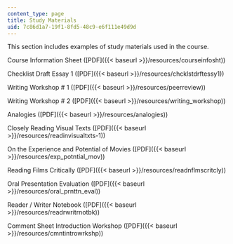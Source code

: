 ```yaml
---
content_type: page
title: Study Materials
uid: 7c86d1a7-19f1-8fd5-48c9-e6f111e49d9d
---
```


This section includes examples of study materials used in the course.

Course Information Sheet ([PDF]({{< baseurl >}}/resources/courseinfosht))

Checklist Draft Essay 1 ([PDF]({{< baseurl >}}/resources/chcklstdrftessy1))

Writing Workshop # 1 ([PDF]({{< baseurl >}}/resources/peerreview))

Writing Workshop # 2 ([PDF]({{< baseurl >}}/resources/writing_workshop))

Analogies ([PDF]({{< baseurl >}}/resources/analogies))

Closely Reading Visual Texts ([PDF]({{< baseurl >}}/resources/readinvisualtxts-1))

On the Experience and Potential of Movies ([PDF]({{< baseurl >}}/resources/exp_potntial_mov))

Reading Films Critically ([PDF]({{< baseurl >}}/resources/readnflmscritcly))

Oral Presentation Evaluation ([PDF]({{< baseurl >}}/resources/oral_prnttn_eval))

Reader / Writer Notebook ([PDF]({{< baseurl >}}/resources/readrwritrnotbk))

Comment Sheet Introduction Workshop ([PDF]({{< baseurl >}}/resources/cmntintrowrkshp))